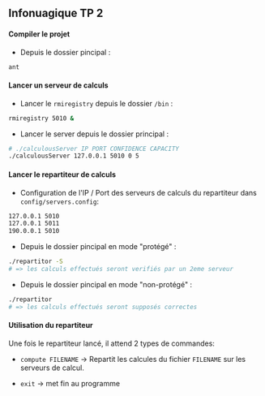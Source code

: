 ## Infonuagique TP 2


#### Compiler le projet

- Depuis le dossier pincipal :
```bash
ant
```


#### Lancer un serveur de calculs
- Lancer le `rmiregistry` depuis le dossier `/bin` :
```bash
rmiregistry 5010 &
```

- Lancer le server depuis le dossier principal :
```bash
# ./calculousServer IP PORT CONFIDENCE CAPACITY
./calculousServer 127.0.0.1 5010 0 5
```

#### Lancer le repartiteur de calculs

- Configuration de l'IP / Port des serveurs de calculs du repartiteur dans `config/servers.config`:
```bash
127.0.0.1 5010
127.0.0.1 5011
190.0.0.1 5010
```


- Depuis le dossier pincipal en mode "protégé" :
```bash
./repartitor -S
# => les calculs effectués seront verifiés par un 2eme serveur
```

- Depuis le dossier pincipal en mode "non-protégé" :
```bash
./repartitor
# => les calculs effectués seront supposés correctes
```

#### Utilisation du repartiteur

Une fois le repartiteur lancé, il attend 2 types de commandes:
- `compute FILENAME` -> Repartit les calcules du fichier `FILENAME` sur les serveurs de calcul.

- `exit` -> met fin au programme
